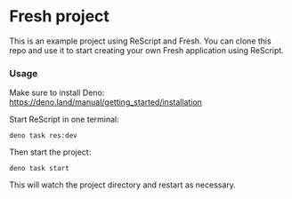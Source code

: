# Fresh project

This is an example project using ReScript and Fresh.
You can clone this repo and use it to start creating your own Fresh application using ReScript.

### Usage

Make sure to install Deno: https://deno.land/manual/getting_started/installation

Start ReScript in one terminal:
```
deno task res:dev
```

Then start the project:

```
deno task start
```

This will watch the project directory and restart as necessary.
